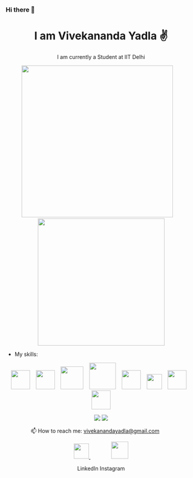 ### Hi there 👋


<h1 align='center'>
  I am Vivekananda Yadla ✌ 
</h1>
<p align='center'>
I am currently a Student at IIT Delhi
</p>

<p align='center'>
  <a href="#"><img src="https://github-readme-stats.vercel.app/api?username=vivekanandayadla&count_private=true&show_icons=true&theme=chartreuse-dark" width="400"></a>
  &nbsp;&nbsp;&nbsp;&nbsp;
  <a href="#"><img src="https://github-readme-stats.vercel.app/api/top-langs/?username=vivekanandayadla&count_private=true&layout=compact&theme=highcontrast" width="335"></a>
</p>




- My skills:
<p align='center'>
  <a href="#"><img src="https://upload.wikimedia.org/wikipedia/commons/thumb/1/18/C_Programming_Language.svg/800px-C_Programming_Language.svg.png" width="50"></a>
   &nbsp;&nbsp;
  <a href="#"><img src="https://upload.wikimedia.org/wikipedia/commons/thumb/1/18/ISO_C%2B%2B_Logo.svg/800px-ISO_C%2B%2B_Logo.svg.png" width="50"></a>
   &nbsp;&nbsp;
  <a href="#"><img src="https://i0.wp.com/evomics.org/wp-content/uploads/2011/09/python-logo-glassy.png" width="60"></a>
   &nbsp;&nbsp;
  <a href="#"><img src="https://upload.wikimedia.org/wikipedia/commons/thumb/6/61/HTML5_logo_and_wordmark.svg/800px-HTML5_logo_and_wordmark.svg.png" width="70"></a>
     &nbsp;&nbsp;
  <a href="#"><img src="https://seeklogo.com/images/N/nodejs-logo-FBE122E377-seeklogo.com.png" width="50"></a>
   &nbsp;&nbsp;
  <a href="#"><img src="https://upload.wikimedia.org/wikipedia/commons/thumb/d/d5/CSS3_logo_and_wordmark.svg/800px-CSS3_logo_and_wordmark.svg.png" width="40"></a>
   &nbsp;&nbsp;
  <a href="#"><img src="https://upload.wikimedia.org/wikipedia/commons/thumb/c/cf/Adobe_Photoshop_Express_logo.svg/768px-Adobe_Photoshop_Express_logo.svg.png" width="50"></a>
  &nbsp;&nbsp;
  <a href="#"><img src="https://img.pngio.com/buy-adobe-education-contact-multiblue-and-receive-discounts-for-is-there-png-in-adobe-illustrator-600_600.png" width="50"></a>
</p>

<p align='center'>
  <a href="#"><img src="https://badges.pufler.dev/repos/vivekanandayadla"></a>
  <a href="#"><img src="https://badges.pufler.dev/years/vivekanandayadla"></a>
</p>

<p align='center'>
  📫 How to reach me: <a href="mailto:vivekanandayadla@gmail.com" target="_blank" rel="noopener noreferrer">vivekanandayadla@gmail.com</a>&nbsp;&nbsp;&nbsp;&nbsp;&nbsp;&nbsp;&nbsp;&nbsp;
</p>

<p align='center'>
  <a href="https://www.linkedin.com/in/vivekananda-yadla/" target="_blank"> 
    <img src="https://image.flaticon.com/icons/png/512/174/174857.png" width="40"/>
  </a>&nbsp;&nbsp;&nbsp;&nbsp;&nbsp;&nbsp;&nbsp;&nbsp;&nbsp;&nbsp;&nbsp;&nbsp;&nbsp;
  <a href="https://www.instagram.com/_dumb_physicist_/" target="_blank"> 
    <img src="https://encrypted-tbn0.gstatic.com/images?q=tbn:ANd9GcSmHOhhwWQZNbSclpqxVrB4fNYa8F5K9Ehl9A&usqp=CAU" width="45" />    
  </a>
</p>
<p align='center'>
LinkedIn     Instagram
</p>

